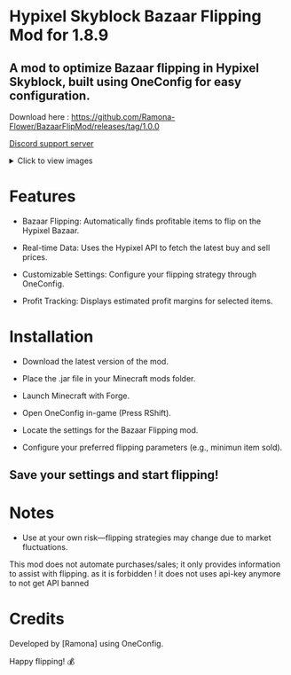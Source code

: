 # Hypixel Skyblock Bazaar Flipping Mod for 1.8.9

## A mod to optimize Bazaar flipping in Hypixel Skyblock, built using OneConfig for easy configuration.

Download here : https://github.com/Ramona-Flower/BazaarFlipMod/releases/tag/1.0.0

[Discord support server](https://discord.gg/QVJ63F2AaN)

<details>
  <summary>Click to view images</summary>

  ![2025-02-04_11 19 49](https://github.com/user-attachments/assets/610fd66c-f3bd-4597-b4cd-1004c22ef0b7)
  ![2025-02-04_11 22 13](https://github.com/user-attachments/assets/0e0761bd-8fb0-47c0-adc7-16c969660838)


</details>


# Features

- Bazaar Flipping: Automatically finds profitable items to flip on the Hypixel Bazaar.

- Real-time Data: Uses the Hypixel API to fetch the latest buy and sell prices.

- Customizable Settings: Configure your flipping strategy through OneConfig.

- Profit Tracking: Displays estimated profit margins for selected items.

# Installation

- Download the latest version of the mod.

- Place the .jar file in your Minecraft mods folder.

- Launch Minecraft with Forge. 

- Open OneConfig in-game (Press RShift).

- Locate the settings for the Bazaar Flipping mod.

- Configure your preferred flipping parameters (e.g., minimun item sold).

## Save your settings and start flipping!

# Notes

- Use at your own risk—flipping strategies may change due to market fluctuations.

This mod does not automate purchases/sales; it only provides information to assist with flipping. as it is forbidden ! it does not uses api-key anymore to not get API banned

# Credits

Developed by [Ramona] using OneConfig.

Happy flipping! 💰

